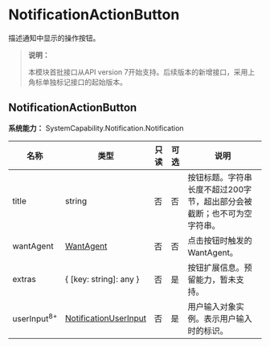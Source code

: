 # NotificationActionButton

描述通知中显示的操作按钮。

> **说明：**
>
> 本模块首批接口从API version 7开始支持。后续版本的新增接口，采用上角标单独标记接口的起始版本。

## NotificationActionButton

**系统能力：** SystemCapability.Notification.Notification

| 名称      | 类型                                            | 只读 | 可选 | 说明                      |
| --------- | ----------------------------------------------- | --- | ---- | ------------------------- |
| title     | string                                          | 否  | 否  | 按钮标题。字符串长度不超过200字节，超出部分会被截断；也不可为空字符串。                  |
| wantAgent | [WantAgent](../apis-ability-kit/js-apis-app-ability-wantAgent.md)   | 否  | 否  | 点击按钮时触发的WantAgent。 |
| extras    | { [key: string]: any }                          | 否  | 是  | 按钮扩展信息。预留能力，暂未支持。              |
| userInput<sup>8+</sup> | [NotificationUserInput](js-apis-inner-notification-notificationUserInput.md) | 否  | 是  | 用户输入对象实例。表示用户输入时的标识。          |
